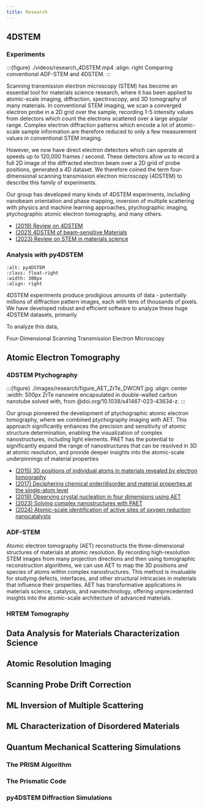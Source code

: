 ```yaml
---
title: Research
---
```




## 4DSTEM 

### Experiments

:::{figure} ./videos/research_4DSTEM.mp4
:align: right
Comparing conventional ADF-STEM and 4DSTEM. 
:::

Scanning transmission electron microscopy (STEM) has become an essential tool for materials science research, where it has been applied to atomic-scale imaging, diffraction, spectroscopy, and 3D tomography of many materials. In conventional STEM imaging, we scan a converged electron probe in a 2D grid over the sample, recording 1-5 intensity values from detectors which count the electrons scattered over a large angular range. Complex electron diffraction patterns which encode a lot of atomic-scale sample information are therefore reduced to only a few measurement values in conventional STEM imaging.

However, we now have direct electron detectors which can operate at speeds up to 120,000 frames / second. These detectors allow us to record a full 2D image of the diffracted electron beam over a 2D grid of probe positions, generated a 4D dataset. We therefore coined the term four-dimensional scanning transmission electron microscopy (4DSTEM) to describe this family of experiments.

Our group has developed many kinds of 4DSTEM experiments, including nanobeam orientation and phase mapping, inversion of multiple scattering with physics and machine learning approaches, ptychographic imaging, ptychographic atomic electron tomography, and many others.

- [(2019) Review on 4DSTEM](doi.org/10.1017/S1431927619000497)
- [(2021) 4DSTEM of beam-sensitive Materials](https://doi.org/10.1021/acs.accounts.1c00073)
- [(2023) Review on STEM in materials science](doi.org/10.1146/annurev-matsci-080921-092646)




### Analysis with py4DSTEM

```{image} /images/research/py4DSTEM_logo_54_export.png
:alt: py4DSTEM
:class: float-right
:width: 300px
:align: right
```

4DSTEM experiments produce prodigious amounts of data - potentially millions of diffraction pattern images, each with tens of thousands of pixels. We have developed robust and efficient software to analyze these huge 4DSTEM datasets, primarily 

To analyze this data, 

Four-Dimensional Scanning Transmission Electron Microscopy




## Atomic Electron Tomography


### 4DSTEM Ptychography

:::{figure} ./images/research/figure_AET_ZrTe_DWCNT.jpg
:align: center
:width: 500px
ZrTe nanowire encapsulated in double-walled carbon nanotube solved with, from @doi.org/10.1038/s41467-023-43634-z.
:::

Our group pioneered the development of ptychographic atomic electron tomography, where we combined ptychography imaging with AET. This approach significantly enhances the precision and sensitivity of atomic structure determination, enabling the visualization of complex nanostructures, including light elements. PAET has the potential to significantly expand the range of nanostructures that can be resolved in 3D at atomic resolution, and provide deeper insights into the atomic-scale underpinnings of material properties

- [(2015) 3D positions of individual atoms in materials revealed by electron tomography](https://dx.doi.org/10.1038/nmat4426)
- [(2017) Deciphering chemical order/disorder and material properties at the single-atom level](dx.doi.org/10.1038/nature21042)
- [(2019) Observing crystal nucleation in four dimensions using AET](https://doi.org/10.1038/s41586-019-1317-x)
- [(2023) Solving complex nanostructures with PAET](doi.org/10.1038/s41467-023-43634-z)
- [(2024) Atomic-scale identification of active sites of oxygen reduction nanocatalysts](https://doi.org/10.1038/s41929-024-01175-8)





### ADF-STEM

Atomic electron tomography (AET) reconstructs the three-dimensional structures of materials at atomic resolution. By recording high-resolution STEM images from many projection directions and then using tomographic reconstruction algorithms, we can use AET to map the 3D positions and species of atoms within complex nanostructures. This method is invaluable for studying defects, interfaces, and other structural intricacies in materials that influence their properties. AET has transformative applications in materials science, catalysis, and nanotechnology, offering unprecedented insights into the atomic-scale architecture of advanced materials.



### HRTEM Tomography



<!-- ## Materials Science Characterization -->



## Data Analysis for Materials Characterization Science

## Atomic Resolution Imaging

## Scanning Probe Drift Correction



## ML Inversion of Multiple Scattering


## ML Characterization of Disordered Materials



## Quantum Mechanical Scattering Simulations

### The PRISM Algorithm


### The Prismatic Code



### py4DSTEM Diffraction Simulations





